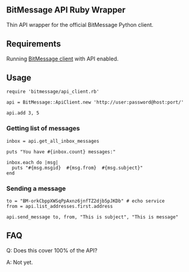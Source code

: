 ## BitMessage API Ruby Wrapper

Thin API wrapper for the official BitMessage Python client.

## Requirements

Running [BitMessage client](https://github.com/Bitmessage/PyBitmessage) with API enabled.

## Usage

    require 'bitmessage/api_client.rb'

    api = BitMessage::ApiClient.new 'http://user:password@host:port/'

    api.add 3, 5

### Getting list of messages

    inbox = api.get_all_inbox_messages
    
    puts "You have #{inbox.count} messages:"

    inbox.each do |msg|
      puts "#{msg.msgid}  #{msg.from}  #{msg.subject}"
    end

### Sending a message


    to = "BM-orkCbppXWSqPpAxnz6jnfTZ2djb5pJKDb" # echo service
    from = api.list_addresses.first.address

    api.send_message to, from, "This is subject", "This is message"

## FAQ

Q: Does this cover 100% of the API?

A: Not yet.

